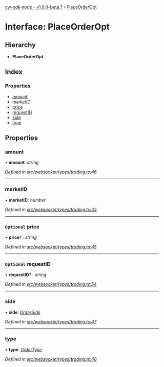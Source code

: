 [cw-sdk-node - v1.0.0-beta.7](../README.md) › [PlaceOrderOpt](placeorderopt.md)

# Interface: PlaceOrderOpt

## Hierarchy

* **PlaceOrderOpt**

## Index

### Properties

* [amount](placeorderopt.md#amount)
* [marketID](placeorderopt.md#marketid)
* [price](placeorderopt.md#optional-price)
* [requestID](placeorderopt.md#optional-requestid)
* [side](placeorderopt.md#side)
* [type](placeorderopt.md#type)

## Properties

###  amount

• **amount**: *string*

*Defined in [src/websocket/types/trading.ts:46](https://github.com/cryptowatch/cw-sdk-node/blob/master/src/websocket/types/trading.ts#L46)*

___

###  marketID

• **marketID**: *number*

*Defined in [src/websocket/types/trading.ts:44](https://github.com/cryptowatch/cw-sdk-node/blob/master/src/websocket/types/trading.ts#L44)*

___

### `Optional` price

• **price**? : *string*

*Defined in [src/websocket/types/trading.ts:45](https://github.com/cryptowatch/cw-sdk-node/blob/master/src/websocket/types/trading.ts#L45)*

___

### `Optional` requestID

• **requestID**? : *string*

*Defined in [src/websocket/types/trading.ts:54](https://github.com/cryptowatch/cw-sdk-node/blob/master/src/websocket/types/trading.ts#L54)*

___

###  side

• **side**: *[OrderSide](../README.md#orderside)*

*Defined in [src/websocket/types/trading.ts:47](https://github.com/cryptowatch/cw-sdk-node/blob/master/src/websocket/types/trading.ts#L47)*

___

###  type

• **type**: *[OrderType](../README.md#ordertype)*

*Defined in [src/websocket/types/trading.ts:48](https://github.com/cryptowatch/cw-sdk-node/blob/master/src/websocket/types/trading.ts#L48)*
